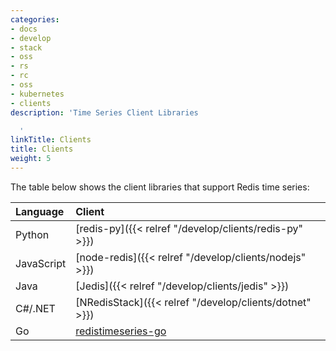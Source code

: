 ```yaml
---
categories:
- docs
- develop
- stack
- oss
- rs
- rc
- oss
- kubernetes
- clients
description: 'Time Series Client Libraries

  '
linkTitle: Clients
title: Clients
weight: 5
---
```


The table below shows the client libraries that support Redis time series:

| Language | Client |
| :-- | :-- |
| Python | [redis-py]({{< relref "/develop/clients/redis-py" >}}) |
| JavaScript | [node-redis]({{< relref "/develop/clients/nodejs" >}}) |
| Java | [Jedis]({{< relref "/develop/clients/jedis" >}}) |
| C#/.NET | [NRedisStack]({{< relref "/develop/clients/dotnet" >}}) |
| Go | [redistimeseries-go](https://github.com/RedisTimeSeries/redistimeseries-go/)
